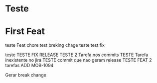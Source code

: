 # Teste

# First Feat

teste Feat
chore test
breking chage teste
test fix

teste
TESTE FIX RELEASE
TESTE 2 Tarefa nos commits
TESTE Tarefa inexistente no jira
TESTE commit que nao geram release
TESTE FEAT 2 tarefas
ADD MOB-1094

Gerar break change 